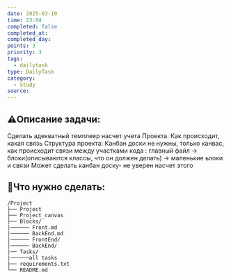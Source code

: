 ```yaml
---
date: 2025-03-10
time: 23:04
completed: false
completed_at: 
completed_day: 
points: 3
priority: 3
tags:
  - dailytask
type: DailyTask
category:
  - Study
source:
---
```


## ⚠️Описание задачи:

Сделать адекватный темплеер насчет учета Проекта. Как происходит, какая связь 
Структура проекта: Канбан доски не нужны, только канвас, как происходит связи между участками кода : главный файл -> блоки(описываются классы, что он должен делать) -> маленькие ьлоки и связи
Может сделать канбан доску- не уверен насчет этого 

## 📝Что нужно сделать:
```plaintext
/Project
├── Project
├── Project_canvas
├── Blocks/
|────── Front.md
|────── BackEnd.md
│────── FrontEnd/
│────── BackEnd/
|── Tasks/
|──────all tasks
├── requirements.txt
└── README.md